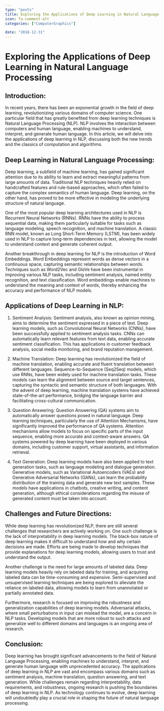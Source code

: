 ```yaml
---
type: "posts"
title: Exploring the Applications of Deep Learning in Natural Language Processing
icon: fa-comment-alt
categories: ["ComputerGraphics"]

date: "2018-12-31"
---
```




# Exploring the Applications of Deep Learning in Natural Language Processing

## Introduction:
In recent years, there has been an exponential growth in the field of deep learning, revolutionizing various domains of computer science. One particular field that has greatly benefited from deep learning techniques is Natural Language Processing (NLP). NLP involves the interaction between computers and human language, enabling machines to understand, interpret, and generate human language. In this article, we will delve into the applications of deep learning in NLP, discussing both the new trends and the classics of computation and algorithms.

## Deep Learning in Natural Language Processing:
Deep learning, a subfield of machine learning, has gained significant attention due to its ability to learn and extract meaningful patterns from large amounts of data. Traditional NLP techniques heavily relied on handcrafted features and rule-based approaches, which often failed to capture the complex semantics of human language. Deep learning, on the other hand, has proved to be more effective in modeling the underlying structure of natural language.

One of the most popular deep learning architectures used in NLP is Recurrent Neural Networks (RNNs). RNNs have the ability to process sequential data, making them particularly suitable for tasks such as language modeling, speech recognition, and machine translation. A classic RNN model, known as Long Short-Term Memory (LSTM), has been widely used in NLP to capture long-term dependencies in text, allowing the model to understand context and generate coherent output.

Another breakthrough in deep learning for NLP is the introduction of Word Embeddings. Word Embeddings represent words as dense vectors in a continuous space, capturing semantic relationships between words. Techniques such as Word2Vec and GloVe have been instrumental in improving various NLP tasks, including sentiment analysis, named entity recognition, and text classification. Word embeddings enable machines to understand the meaning and context of words, thereby enhancing the accuracy and performance of NLP models.

## Applications of Deep Learning in NLP:
1. Sentiment Analysis:
   Sentiment analysis, also known as opinion mining, aims to determine the sentiment expressed in a piece of text. Deep learning models, such as Convolutional Neural Networks (CNNs), have been successfully applied to sentiment analysis tasks. CNNs can automatically learn relevant features from text data, enabling accurate sentiment classification. This has applications in customer feedback analysis, social media monitoring, and brand reputation management.

2. Machine Translation:
   Deep learning has revolutionized the field of machine translation, enabling accurate and fluent translation between different languages. Sequence-to-Sequence (Seq2Seq) models, which use RNNs, have been widely used for machine translation tasks. These models can learn the alignment between source and target sentences, capturing the syntactic and semantic structure of both languages. With the advent of deep learning, machine translation systems have achieved state-of-the-art performance, bridging the language barrier and facilitating cross-cultural communication.

3. Question Answering:
   Question Answering (QA) systems aim to automatically answer questions posed in natural language. Deep learning techniques, particularly the use of Attention Mechanisms, have significantly improved the performance of QA systems. Attention mechanisms allow models to focus on specific parts of the input sequence, enabling more accurate and context-aware answers. QA systems powered by deep learning have been deployed in various domains, including customer support, virtual assistants, and information retrieval.

4. Text Generation:
   Deep learning models have also been applied to text generation tasks, such as language modeling and dialogue generation. Generative models, such as Variational Autoencoders (VAEs) and Generative Adversarial Networks (GANs), can learn the probability distribution of the training data and generate new text samples. These models have applications in chatbots, creative writing, and content generation, although ethical considerations regarding the misuse of generated content must be taken into account.

## Challenges and Future Directions:
While deep learning has revolutionized NLP, there are still several challenges that researchers are actively working on. One such challenge is the lack of interpretability in deep learning models. The black-box nature of deep learning makes it difficult to understand how and why certain decisions are made. Efforts are being made to develop techniques that provide explanations for deep learning models, allowing users to trust and understand the output.

Another challenge is the need for large amounts of labeled data. Deep learning models heavily rely on labeled data for training, and acquiring labeled data can be time-consuming and expensive. Semi-supervised and unsupervised learning techniques are being explored to alleviate the reliance on labeled data, allowing models to learn from unannotated or partially annotated data.

Furthermore, research is focused on improving the robustness and generalization capabilities of deep learning models. Adversarial attacks, where small perturbations in input can mislead the model, are a concern in NLP tasks. Developing models that are more robust to such attacks and generalize well to different domains and languages is an ongoing area of research.

## Conclusion:
Deep learning has brought significant advancements to the field of Natural Language Processing, enabling machines to understand, interpret, and generate human language with unprecedented accuracy. The applications of deep learning in NLP are vast and encompass various domains such as sentiment analysis, machine translation, question answering, and text generation. While challenges remain regarding interpretability, data requirements, and robustness, ongoing research is pushing the boundaries of deep learning in NLP. As technology continues to evolve, deep learning will undoubtedly play a crucial role in shaping the future of natural language processing.